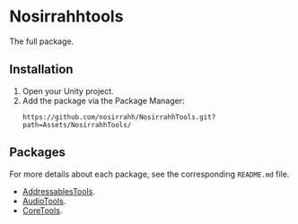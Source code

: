 # Nosirrahhtools

The full package.

## Installation
1. Open your Unity project.
2. Add the package via the Package Manager:
   ```
   https://github.com/nosirrahh/NosirrahhTools.git?path=Assets/NosirrahhTools/
   ```

## Packages

For more details about each package, see the corresponding `README.md` file.

- [AddressablesTools](./AddressablesTools/README.md).
- [AudioTools](./AudioTools/README.md).
- [CoreTools](./CoreTools/README.md).